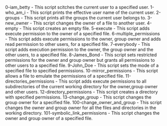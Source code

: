 0-iam_betty - This script scitches the current user to a specified user.
1-who_am_i - This script prints the effective user name of the current user.
2-groups - This script prints all the groups the current user belongs to.
3-new_owner - This script changes the owner of a file to another user.
4-empty - This script creates an empty file.
5-execute - This script adds execute permission to the owner of a specified file.
6-multiple_permissions - This script adds execute permissions to the owner, group owner and adds read permission to other users, for a specified file.
7-everybody - This script adds execution permission to the owner, the group owner and the other users, to a specified file.
8-James_Bond - This script sets restricted permissions for the owner and group owner but grants all permissions to other users to a specified file.
9-John_Doe - This script sets the mode of a specified file to specified permissions.
10-mirror_permissions - This script allows a file to emulate the permissions of a specified file.
11-directories_permissions - This script adds execute permissions to all subdirectories of the current working directory for the owner,group owner and other users.
12-directory_permissions - This script creates a directory with specified permissions.
13-change_group - This script changes the group owner for a specified file.
100-change_owner_and_group - This script changes the owner and group owner for all the files and directories in the working directory.
101-symbolic_link_permissions - This script changes the owner and group owner of a specified file.
